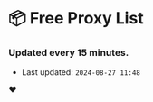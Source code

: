 # :package: Free Proxy List
### Updated every 15 minutes.

- Last updated: `2024-08-27 11:48`

:heart:
